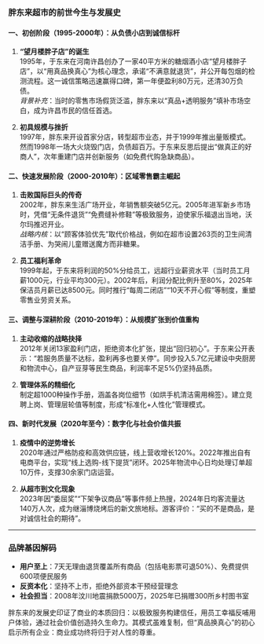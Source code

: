 ### 胖东来超市的前世今生与发展史

#### 一、**初创阶段（1995-2000年）：从负债小店到诚信标杆**
1. **“望月楼胖子店”的诞生**  
   1995年，于东来在河南许昌创办了一家40平方米的糖烟酒小店“望月楼胖子店”，以“用真品换真心”为核心理念，承诺“不满意就退货”，并公开每包烟的检测流程。这一诚信策略迅速赢得口碑，第一年便盈利80万元，还清30万负债。  
   *背景补充*：当时的零售市场假货泛滥，胖东来以“真品+透明服务”填补市场空白，成为许昌市民的信任首选。

2. **初具规模与挫折**  
   1997年，胖东来开设首家分店，转型超市业态，并于1999年推出量贩模式。然而1998年一场大火烧毁门店，负债超百万。于东来反思后提出“做真正的好商人”，次年重建门店并创新服务（如免费代购急缺商品）。

#### 二、**快速发展阶段（2000-2010年）：区域零售霸主崛起**
1. **击败国际巨头的传奇**  
   2002年，胖东来生活广场开业，年销售额突破5亿元。2005年进军新乡市场时，凭借“无条件退货”“免费缝补修鞋”等极致服务，迫使家乐福退出当地，沃尔玛推迟开业。  
   *战略内核*：以“顾客体验优先”取代价格战，例如在超市设置263页的卫生间清洁手册、为哭闹儿童赠送魔方而非糖果。

2. **员工福利革命**  
   1999年起，于东来将利润的50%分给员工，远超行业薪资水平（当时员工月薪1000元，行业平均300元）。2002年后，利润分配比例升至80%，2025年保洁员月薪已达8500元。同时推行“每周二闭店”“10天不开心假”等制度，重塑零售业劳资关系。

#### 三、**调整与深耕阶段（2010-2019年）：从规模扩张到价值重构**
1. **主动收缩的战略抉择**  
   2012年关闭13家盈利门店，拒绝资本化扩张，提出“回归初心”。于东来公开表示：“若服务质量不达标，盈利再多也要关停”。同步投入5.7亿元建设中央厨房和物流中心，自产豆芽等民生商品，利润率不足5%仍坚持品质。

2. **管理体系的精细化**  
   制定超1000种操作手册，涵盖各岗位细节（如烘手机清洁需用棉签）。建立竞聘上岗、管理层轮值等制度，形成“标准化+人性化”管理模式。

#### 四、**新时代发展（2020年至今）：数字化与社会价值共振**
1. **疫情中的逆势增长**  
   2020年通过严格防疫和高效供应链，线上营收增长120%。2022年推出自有电商平台，实现“线上选购-线下提货”闭环。2025年物流中心日均处理订单超10万件，支撑30余家门店运营。

2. **从超市到文化现象**  
   2023年因“委屈奖”“下架争议商品”等事件频上热搜，2024年日均客流量达140万人次，成为继淄博烧烤后的新文旅地标。游客评价：“买的不是商品，是对诚信社会的期待”。

---

### 品牌基因解码
- **用户至上**：7天无理由退货覆盖所有商品（包括电影票可退50%）、免费提供600项便民服务
- **反资本化**：坚持不上市，拒绝外部资本干预经营理念
- **社会担当**：2008年汶川地震捐款5000万，2025年已捐赠300所乡村图书室

胖东来的发展史印证了商业的本质回归：以极致服务构建信任，用员工幸福反哺用户体验，通过社会价值创造持久生命力。其模式虽难复制，但“真品换真心”的初心启示所有企业：商业成功终将归于对人性的尊重。